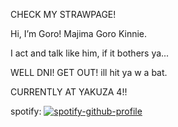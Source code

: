 CHECK MY STRAWPAGE!

Hi, I’m Goro!
Majima Goro Kinnie.

I act and talk like him, if it bothers ya...

WELL DNI! GET OUT! ill hit ya w a bat.


CURRENTLY AT YAKUZA 4!!

spotify:
[![spotify-github-profile](https://spotify-github-profile.kittinanx.com/api/view?uid=d5354jo1mugnc2hqxyeojdean&cover_image=true&theme=default&show_offline=false&background_color=4e182f&interchange=false&bar_color=5e2b40)](https://github.com/kittinan/spotify-github-profile)




